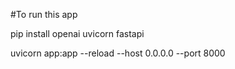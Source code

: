 #To run this app 

pip install openai uvicorn fastapi

uvicorn app:app --reload --host 0.0.0.0 --port 8000

